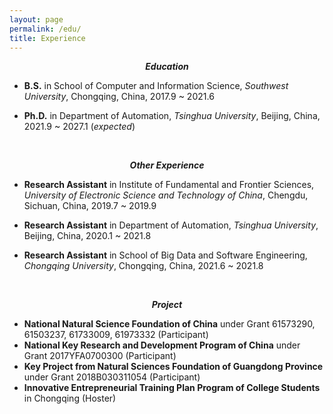 ```yaml
---
layout: page
permalink: /edu/
title: Experience
---
```


***<center> Education </center>***

* **B.S.** in School of Computer and Information Science, *Southwest University*, Chongqing, China, 2017.9 ~ 2021.6

* **Ph.D.** in Department of Automation, *Tsinghua University*, Beijing, China, 2021.9 ~ 2027.1 (*expected*)

&nbsp;

***<center> Other Experience </center>***

* **Research Assistant** in Institute of Fundamental and Frontier Sciences, *University of Electronic Science and Technology of China*, Chengdu, Sichuan, China, 2019.7 ~ 2019.9

* **Research Assistant** in Department of Automation, *Tsinghua University*, Beijing, China, 2020.1 ~ 2021.8

* **Research Assistant** in School of Big Data and Software Engineering, *Chongqing University*, Chongqing, China, 2021.6 ~ 2021.8

&nbsp;

***<center> Project </center>***

* **National Natural Science Foundation of China** under Grant 61573290, 61503237, 61733009, 61973332 (Participant) 
* **National Key Research and Development Program of China** under Grant 2017YFA0700300 (Participant)
* **Key Project from Natural Sciences Foundation of Guangdong Province** under Grant 2018B030311054 (Participant) 
* **Innovative Entrepreneurial Training Plan Program of College Students** in Chongqing (Hoster)